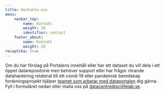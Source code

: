 ```yaml
---
title: Kontakta oss
menu:
    navbar_top:
        name: Kontakt
        weight: 20
        identifier: contact
    footer_about:
        name: Kontakt
        weight: 20
recaptcha: true
---
```


Om du har förslag på Portalens innehåll eller har ett dataset du vill dela i ett öppet datarepositorie men behöver support eller har frågor rörande datahantering relaterat till ett covid-19 eller pandemisk beredskap forskningsprojekt hjälper [teamet som arbetar med dataportalen](/sv/about/) dig gärna. Fyll i formuläret nedan eller maila oss på [datacentre@scilifelab.se](mailto:datacentre@scilifelab.se).
